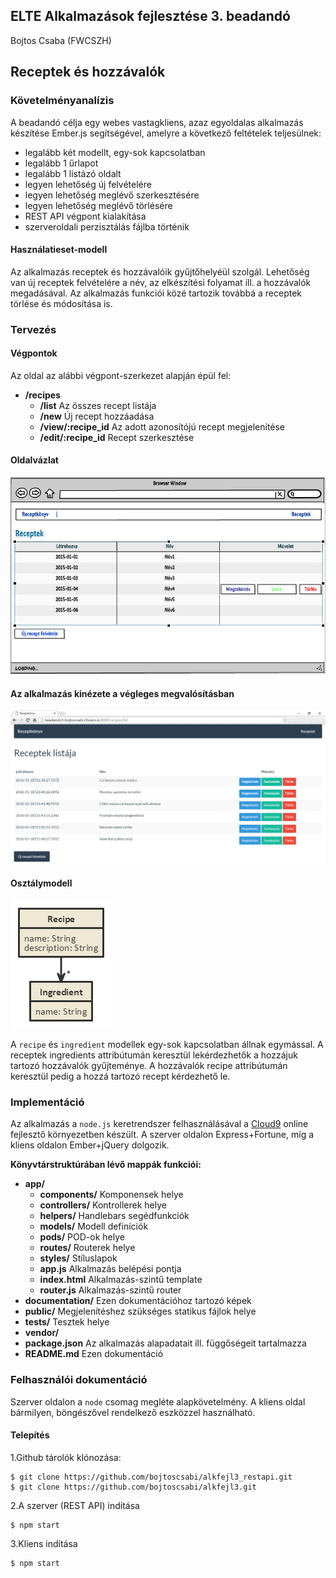 ## ELTE Alkalmazások fejlesztése 3. beadandó
Bojtos Csaba (FWCSZH)

## Receptek és hozzávalók

### Követelményanalízis
A beadandó célja egy webes vastagkliens, azaz egyoldalas alkalmazás készítése Ember.js segítségével, amelyre a következő feltételek teljesülnek:

* legalább két modellt, egy-sok kapcsolatban
* legalább 1 űrlapot
* legalább 1 listázó oldalt
* legyen lehetőség új felvételére
* legyen lehetőség meglévő szerkesztésére
* legyen lehetőség meglévő törlésére
* REST API végpont kialakítása
* szerveroldali perzisztálás fájlba történik

#### Használatieset-modell

Az alkalmazás receptek és hozzávalóik gyűjtőhelyéül szolgál. Lehetőség van új receptek felvételére a név, az elkészítési folyamat ill. a hozzávalók megadásával. Az alkalmazás funkciói közé tartozik továbbá a receptek törlése és módosítása is.

### Tervezés
#### Végpontok
Az oldal az alábbi végpont-szerkezet alapján épül fel:

+ **/recipes**  
  + **/list** Az összes recept listája
  + **/new** Új recept hozzáadása
  + **/view/:recipe_id** Az adott azonosítójú recept megjelenítése
  + **/edit/:recipe_id** Recept szerkesztése

#### Oldalvázlat

![Oldalvázlat](documentation/webpage_mockup.jpg)

#### Az alkalmazás kinézete a végleges megvalósításban

![Kész weboldal](documentation/webpage.jpg)

#### Osztálymodell

![Osztálymodell](documentation/class_diagram.png)

A `recipe` és `ingredient` modellek egy-sok kapcsolatban állnak egymással. A receptek ingredients attribútumán keresztül lekérdezhetők a hozzájuk tartozó hozzávalók gyűjteménye. A hozzávalók recipe attribútumán keresztül pedig a hozzá tartozó recept kérdezhető le.

### Implementáció
Az alkalmazás a `node.js` keretrendszer felhasználásával a [Cloud9](https://c9.io) online fejlesztő környezetben készült. A szerver oldalon Express+Fortune, míg a kliens oldalon Ember+jQuery dolgozik.


**Könyvtárstruktúrában lévő mappák funkciói:**
+ **app/**
  + **components/** Komponensek helye
  + **controllers/** Kontrollerek helye
  + **helpers/** Handlebars segédfunkciók
  + **models/** Modell definíciók
  + **pods/** POD-ok helye
  + **routes/** Routerek helye
  + **styles/** Stíluslapok
  + **app.js** Alkalmazás belépési pontja
  + **index.html** Alkalmazás-szintű template
  + **router.js** Alkalmazás-szintű router
+ **documentation/** Ezen dokumentációhoz tartozó képek
+ **public/** Megjelenítéshez szükséges statikus fájlok helye
+ **tests/** Tesztek helye
+ **vendor/**
+ **package.json** Az alkalmazás alapadatait ill. függőségeit tartalmazza
+ **README.md** Ezen dokumentáció

### Felhasználói dokumentáció
Szerver oldalon a `node` csomag megléte alapkövetelmény. A kliens oldal bármilyen, böngészővel rendelkező eszközzel használható.

#### Telepítés
1.Github tárolók klónozása: 
```
$ git clone https://github.com/bojtoscsabi/alkfejl3_restapi.git
$ git clone https://github.com/bojtoscsabi/alkfejl3.git
```
2.A szerver (REST API) indítása
```
$ npm start
```
3.Kliens indítása
```
$ npm start
```
